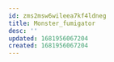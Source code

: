 ```yaml
---
id: zms2msw6wileea7kf4ldneg
title: Monster_fumigator
desc: ''
updated: 1681956067204
created: 1681956067204
---
```


